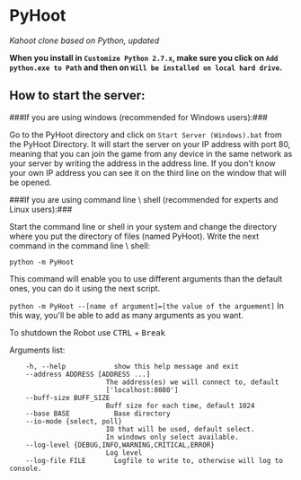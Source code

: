 # PyHoot

*Kahoot clone based on Python, updated*

**When you install in `Customize Python 2.7.x`, make sure you click on `Add python.exe to Path` and then on `Will be installed on local hard drive`.**

## How to start the server:

###If you are using windows (recommended for Windows users):###

Go to the PyHoot directory and click on `Start Server (Windows).bat` from the PyHoot Directory.
It will start the server on your IP address with port 80, meaning that you can join the game from any device in the same network as your server by writing the address in the address line.
If you don't know your own IP address you can see it on the third line on the window that will be opened.

###If you are using command line \ shell (recommended for experts and Linux users):###

Start the command line or shell in your system and change the directory where you put the directory of files (named PyHoot).
Write the next command in the command line \ shell:

```python -m PyHoot```

This command will enable you to use different arguments than the default ones, you can do it using the next script.

```python -m PyHoot --[name of argument]=[the value of the arguement]```
In this way, you'll be able to add as many arguments as you want.

To shutdown the Robot use <kbd>CTRL</kbd> + <kbd>Break</kbd>

Arguments list:

        -h, --help            show this help message and exit
        --address ADDRESS [ADDRESS ...]
                            The address(es) we will connect to, default
                            ['localhost:8080']
        --buff-size BUFF_SIZE
                            Buff size for each time, default 1024
        --base BASE           Base directory
        --io-mode {select, poll}
                            IO that will be used, default select.
                            In windows only select available.
        --log-level {DEBUG,INFO,WARNING,CRITICAL,ERROR}
                            Log level
        --log-file FILE       Logfile to write to, otherwise will log to console.
